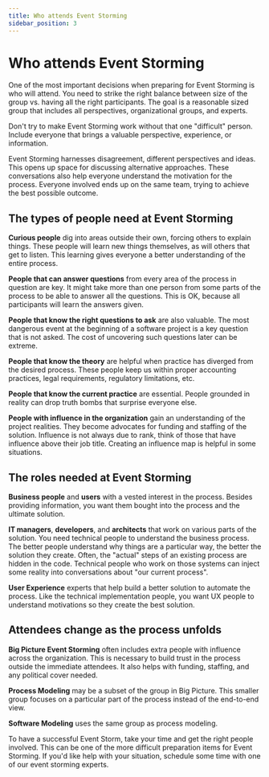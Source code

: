 ```yaml
---
title: Who attends Event Storming
sidebar_position: 3
---
```


# Who attends Event Storming

One of the most important decisions when preparing for Event Storming is who will attend. You need to strike the right balance between size of the group vs. having all the right participants. The goal is a reasonable sized group that includes all perspectives, organizational groups, and experts.

Don't try to make Event Storming work without that one "difficult" person. Include everyone that brings a valuable perspective, experience, or information.

Event Storming harnesses disagreement, different perspectives and ideas. This opens up space for discussing alternative approaches. These conversations also help everyone understand the motivation for the process. Everyone involved ends up on the same team, trying to achieve the best possible outcome.

## The types of people need at Event Storming

**Curious people** dig into areas outside their own, forcing others to explain things. These people will learn new things themselves, as will others that get to listen. This learning gives everyone a better understanding of the entire process.

**People that can answer questions** from every area of the process in question are key. It might take more than one person from some parts of the process to be able to answer all the questions. This is OK, because all participants will learn the answers given.

**People that know the right questions to ask** are also valuable. The most dangerous event at the beginning of a software project is a key question that is not asked. The cost of uncovering such questions later can be extreme.

**People that know the theory** are helpful when practice has diverged from the desired process. These people keep us within proper accounting practices, legal requirements, regulatory limitations, etc.

**People that know the current practice** are essential. People grounded in reality can drop truth bombs that surprise everyone else.

**People with influence in the organization** gain an understanding of the project realities. They become advocates for funding and staffing of the solution. Influence is not always due to rank, think of those that have influence above their job title. Creating an influence map is helpful in some situations.

## The roles needed at Event Storming

**Business people** and **users** with a vested interest in the process. Besides providing information, you want them bought into the process and the ultimate solution.

**IT managers**, **developers**, and **architects** that work on various parts of the solution. You need technical people to understand the business process. The better people understand why things are a particular way, the better the solution they create. Often, the "actual" steps of an existing process are hidden in the code. Technical people who work on those systems can inject some reality into conversations about "our current process".

**User Experience** experts that help build a better solution to automate the process. Like the technical implementation people, you want UX people to understand motivations so they create the best solution.

## Attendees change as the process unfolds

**Big Picture Event Storming** often includes extra people with influence across the organization. This is necessary to build trust in the process outside the immediate attendees. It also helps with funding, staffing, and any political cover needed.

**Process Modeling** may be a subset of the group in Big Picture. This smaller group focuses on a particular part of the process instead of the end-to-end view.

**Software Modeling** uses the same group as process modeling.

To have a successful Event Storm, take your time and get the right people involved. This can be one of the more difficult preparation items for Event Storming. If you'd like help with your situation, schedule some time with one of our event storming experts.